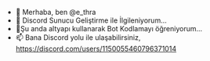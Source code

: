 - 👋 Merhaba, ben @e_thra
- 👀 Discord Sunucu Geliştirme ile İlgileniyorum...
- 🌱Şu anda altyapı kullanarak Bot Kodlamayı öğreniyorum...
- 📫 Bana Discord yolu ile ulaşabilirsiniz, https://discord.com/users/1150055460796371014

<!---
efelataexe/efelataexe ✨ özel bir ✨ deposudur çünkü `README.md` (bu dosya) GitHub profilinizde görünür.
Değişikliklerinize göz atmak için Önizleme bağlantısını tıklayabilirsiniz.
--->
